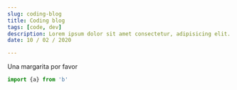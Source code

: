 ```yaml
---
slug: coding-blog
title: Coding blog
tags: [code, dev]
description: Lorem ipsum dolor sit amet consectetur, adipisicing elit. Explicabo, nulla beatae? Unde consequuntur provident voluptas? Quo odit quaerat accusantium dolor, sed recusandae porro quam, dicta, doloribus corporis sequi pariatur aspernatur.Lorem ipsum dolor sit amet consectetur, adipisicing elit. Explicabo, nulla beatae? Unde consequuntur provident voluptas? Quo odit quaerat accusantium dolor, sed recusandae porro quam, dicta, doloribus corporis sequi pariatur aspernatur.
date: 10 / 02 / 2020

---
```

Una margarita por favor

``` ts
import {a} from 'b'
```